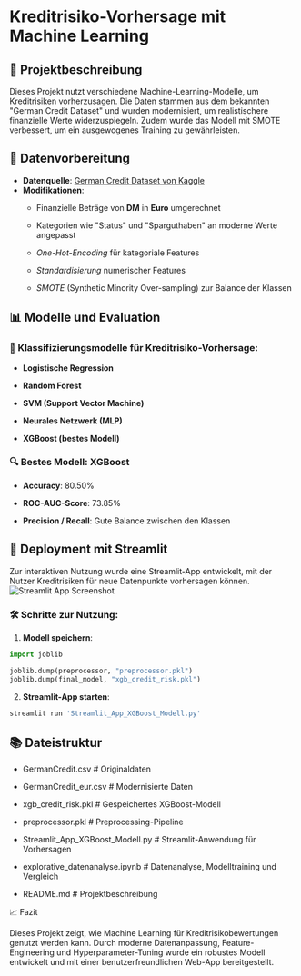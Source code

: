 # Kreditrisiko-Vorhersage mit Machine Learning

## 📄 Projektbeschreibung

Dieses Projekt nutzt verschiedene Machine-Learning-Modelle, um Kreditrisiken vorherzusagen. Die Daten stammen aus dem bekannten "German Credit Dataset" und wurden modernisiert, um realistischere finanzielle Werte widerzuspiegeln. Zudem wurde das Modell mit SMOTE verbessert, um ein ausgewogenes Training zu gewährleisten.

## 📖 Datenvorbereitung

- **Datenquelle**: [German Credit Dataset von Kaggle](https://www.kaggle.com/datasets/arunjangir245/german-credit-card/data)
- **Modifikationen**:
  - Finanzielle Beträge von **DM** in **Euro** umgerechnet

  - Kategorien wie "Status" und "Sparguthaben" an moderne Werte angepasst

  - *One-Hot-Encoding* für kategoriale Features

  - *Standardisierung* numerischer Features

  - *SMOTE* (Synthetic Minority Over-sampling) zur Balance der Klassen

## 📊 Modelle und Evaluation

### 🔢 Klassifizierungsmodelle für Kreditrisiko-Vorhersage:

- **Logistische Regression**

- **Random Forest**

- **SVM (Support Vector Machine)**

- **Neurales Netzwerk (MLP)**

- **XGBoost (bestes Modell)**

### 🔍 Bestes Modell: **XGBoost**

- **Accuracy**: 80.50%

- **ROC-AUC-Score**: 73.85%

- **Precision / Recall**: Gute Balance zwischen den Klassen

## 🌟 Deployment mit Streamlit

Zur interaktiven Nutzung wurde eine Streamlit-App entwickelt, mit der Nutzer Kreditrisiken für neue Datenpunkte vorhersagen können.
![Streamlit App Screenshot](images/app_screenshot.png)

### 🛠️ Schritte zur Nutzung:

1. **Modell speichern**:
```python
import joblib

joblib.dump(preprocessor, "preprocessor.pkl")
joblib.dump(final_model, "xgb_credit_risk.pkl")
```

2. **Streamlit-App starten**:
```python
streamlit run 'Streamlit_App_XGBoost_Modell.py'
```

## 📚 Dateistruktur
- GermanCredit.csv  # Originaldaten
 
- GermanCredit_eur.csv  # Modernisierte Daten
  
- xgb_credit_risk.pkl  # Gespeichertes XGBoost-Modell
 
- preprocessor.pkl  # Preprocessing-Pipeline
  
- Streamlit_App_XGBoost_Modell.py  # Streamlit-Anwendung für Vorhersagen
  
- explorative_datenanalyse.ipynb  # Datenanalyse, Modelltraining und Vergleich
  
- README.md  # Projektbeschreibung

📈 Fazit

Dieses Projekt zeigt, wie Machine Learning für Kreditrisikobewertungen genutzt werden kann. Durch moderne Datenanpassung, Feature-Engineering und Hyperparameter-Tuning wurde ein robustes Modell entwickelt und mit einer benutzerfreundlichen Web-App bereitgestellt.


